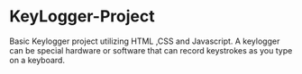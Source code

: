 # KeyLogger-Project
Basic Keylogger project utilizing HTML ,CSS and Javascript. A keylogger can be special hardware or software that can record keystrokes as you type on a keyboard.
